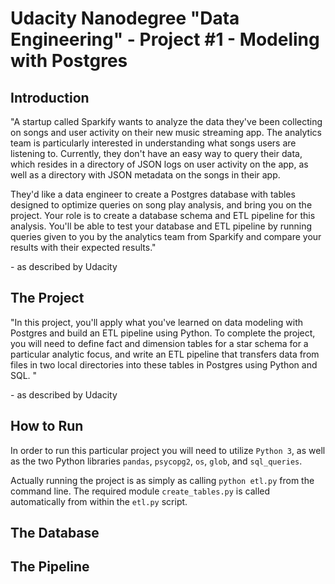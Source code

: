 # Udacity Nanodegree "Data Engineering" - Project #1 - Modeling with Postgres

## Introduction

"A startup called Sparkify wants to analyze the data they've been collecting on songs and user activity on their new music streaming app. The analytics team is particularly interested in understanding what songs users are listening to. Currently, they don't have an easy way to query their data, which resides in a directory of JSON logs on user activity on the app, as well as a directory with JSON metadata on the songs in their app.

They'd like a data engineer to create a Postgres database with tables designed to optimize queries on song play analysis, and bring you on the project. Your role is to create a database schema and ETL pipeline for this analysis. You'll be able to test your database and ETL pipeline by running queries given to you by the analytics team from Sparkify and compare your results with their expected results."
  
  \- as described by Udacity
  
## The Project

"In this project, you'll apply what you've learned on data modeling with Postgres and build an ETL pipeline using Python. To complete the project, you will need to define fact and dimension tables for a star schema for a particular analytic focus, and write an ETL pipeline that transfers data from files in two local directories into these tables in Postgres using Python and SQL. "

  \- as described by Udacity

## How to Run

In order to run this particular project you will need to utilize `Python 3`, as well as the two Python libraries `pandas`, `psycopg2`, `os`, `glob`, and `sql_queries`. 

Actually running the project is as simply as calling `python etl.py` from the command line. The required module `create_tables.py` is called automatically from within the `etl.py` script.

## The Database


## The Pipeline
